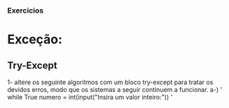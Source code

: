 ### Exercicios

# Exceção:
## Try-Except
1- altere os seguinte algoritmos com um bloco try-except para tratar os devidos erros, modo que os sistemas a seguir continuem a funcionar.
a-)
' 
while True
numero = int(input("Insira um valor inteiro:"))
'